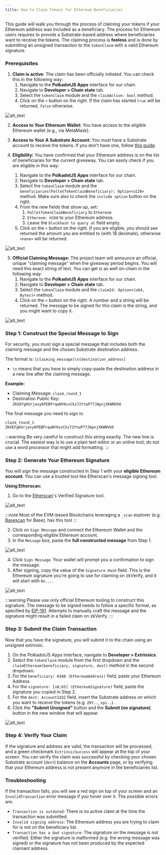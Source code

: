 ```yaml
---
title: How to Claim Tokens for Ethereum Beneficiaries
---
```


This guide will walk you through the process of claiming your tokens if your Ethereum address was included as a beneficiary.
The process for Ethereum users requires to provide a Substrate-based address where beneficiaries want to receive the tokens. 
The claiming process is **feeless** and is done by submitting an unsigned transaction to the `tokenClaim` with a valid Ethereum signature.

### Prerequisites

1.  **Claim is active**: The claim has been officially initiated. You can check this in the following way:
    1.  Navigate to the **PolkadotJS Apps** interface for our chain.
    2.  Navigate to **Developer > Chain state** tab.
    3.  Select the `tokenClaim` module and the `claimActive: bool` method.
    4.  Click on the `+` button on the right. If the claim has started `true` will be returned, `false` otherwise.
   
![alt_text](./img/check-claim-active.png)

2.  **Access to Your Ethereum Wallet:** You have access to the eligible Ethereum wallet (e.g., via MetaMask).
3.  **Access to Your A Substrate Account:** You must have a Substrate account to receive the tokens. If you don't have one, follow [this guide](../../overview/02-getting-started/01-connect-a-wallet.md).
   
4.  **Eligibility:** You have confirmed that your Ethereum address is on the list of beneficiaries for the current giveaway. You can easily check if you are eligible in this way:
    1.  Navigate to the **PolkadotJS Apps** interface for our chain.
    2.  Navigate to **Developer > Chain state** tab.
    3.  Select the `tokenClaim` module and the `beneficiaries(PalletTokenClaimBeneficiary): Option<u128>` method. Make sure also to check the `include option` button on the right.
    4.  From the new fields that show up, set:
        1.  `PalletTokenClaimBeneficiary` to `Ethereum`
        2.  `Ethereum: H160` to your Ethereum address.
        3.  Leave the `blockhash to query at` field empty.
    5.  Click on the `+` button on the right. If you are eligible, you should see returned the amount you are entitled to (with 18 decimals), otherwise `<none>` will be returned.

![alt_text](./img/check-eligibility-ethereum.png)

5.  **Official Claiming Message:** The project team will announce an official, unique "claiming message" when the giveaway period begins. You will need this exact string of text. 
    You can get is as well on-chain in the following way:
    1.  Navigate to the **PolkadotJS Apps** interface for our chain.
    2.  Navigate to **Developer > Chain state** tab.
    3.  Select the `tokenClaim` module and the `claimId: Option<(u64, Bytes)>` method.
    4.  Click on the `+` button on the right. A number and a string will be returned. The message to be signed for this claim is the string, and you might want to copy it.

![alt_text](./img/get-claim-message.png)

### Step 1: Construct the Special Message to Sign

For security, you must sign a special message that includes both the claiming message and the chosen Substrate destination address.

The format is:
`[claiming_message]\n[destination_address]`

*   `\n` means that you have to simply copy-paste the destination address in a new line after the claiming message.

**Example:**
*   Claiming Message: `claim_round_1`
*   Destination Public Key: `ZKXEFgKUrjavy6PEBPrqwNY6svCkz72ttwP77JApnjXKWNVb6`

The final message you need to sign is:

```bash
claim_round_1
ZKXEFgKUrjavy6PEBPrqwNY6svCkz72ttwP77JApnjXKWNVb6
```

:::warning
Be very careful to construct this string exactly. The new line is crucial. The easiest way is to use a plain text editor or an online tool; do not use a word processor that might add formatting.
:::

### Step 2: Generate Your Ethereum Signature

You will sign the message constructed in Step 1 with your **eligible Ethereum account**. You can use a trusted tool like Etherscan's message signing tool.

**Using Etherscan:**
1.  Go to the [Etherscan](https://etherscan.io/verifiedSignatures#)'s Verified Signature tool.

![alt_text](./img/verified_signature_tool.png)

:::note
Most of the EVM-based Blockchains leveraging a `_scan` explorer (e.g. [Basescan](https://basescan.org/verifiedSignatures) for Base), has this tool
:::

2.  Click on `Sign Message` and connect the Ethereum Wallet and the corresponding eligible Ethereum account.
3.  In the `Message` box, paste the **full constructed message** from Step 1.

![alt_text](./img/sign_message_etherscan.png)

4.  Click `Sign Message`. Your wallet will prompt you a confirmation to sign the message.
5.  After signing, copy the value of the `Signature Hash` field. This is the Ethereum signature you're going to use for claiming on zkVerify, and it will start with `0x...`.

![alt_text](./img/post_sign_etherscan.png)

:::warning
Please use only official Ethereum tooling to construct this signature. The message to be signed needs to follow a specific format, as specified by [EIP-191](https://eips.ethereum.org/EIPS/eip-191).
Attempts to manually craft the message and the signature might result in a failed claim on zkVerify. 
:::

### Step 3: Submit the Claim Transaction

Now that you have the signature, you will submit it to the chain using an unsigned extrinsic.

1.  On the PolkadotJS Apps interface, navigate to **Developer > Extrinsics**.
2.  Select the `tokenClaim` module from the first dropdown and the `claimEthereum(beneficiary, signature, dest)` method in the second dropdown.
3.  For the `beneficiary: H160 (EthereumAddress)` field, paste your Ethereum Address
4.  For the `signature: [u8;65] (EthereumSignature)` field, paste the signature you copied in Step 2.
5.  For the `dest: AccountId32` field, insert the Substrate address on which you want to receive the tokens (e.g. `ZKY..`, `xpi..`).
6.  Click the **"Submit Unsigned"** button and the **Submit (no signature)** button in the new window that will appear.

![alt_text](./img/claim_ethereum_extrinsic.png)

### Step 4: Verify Your Claim
If the signature and address are valid, the transaction will be processed, and a green checkmark `ExtrinsicSuccess` will appear at the top of your screen.
You can verify the claim was successful by checking your chosen Substrate account (`dest`) balance on the **Accounts** page, or by verifying that your Ethereum address
is not present anymore in the beneficiaries list.

### Troubleshooting
If the transaction fails, you will see a red sign on top of your screen and an `InvalidTransaction` error message if you hover over it. The possible errors are:

- `Transaction is outdated`: There is no active claim at the time the transaction was submitted.
- `Invalid signing address`: The Ethereum address you are trying to claim for is not on the beneficiary list.
- `Transaction has a bad signature`: The signature on the message is not verified. Either the signature is malformed
  (e.g. the wrong message was signed) or the signature has not been produced by the expected claimant address. 
